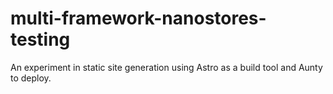 # multi-framework-nanostores-testing

An experiment in static site generation using Astro as a build tool and Aunty to deploy.
